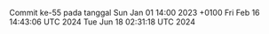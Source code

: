 Commit ke-55 pada tanggal Sun Jan 01 14:00 2023 +0100
Fri Feb 16 14:43:06 UTC 2024
Tue Jun 18 02:31:18 UTC 2024
